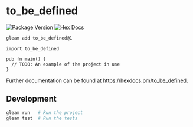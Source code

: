 # to_be_defined

[![Package Version](https://img.shields.io/hexpm/v/to_be_defined)](https://hex.pm/packages/to_be_defined)
[![Hex Docs](https://img.shields.io/badge/hex-docs-ffaff3)](https://hexdocs.pm/to_be_defined/)

```sh
gleam add to_be_defined@1
```

```gleam
import to_be_defined

pub fn main() {
  // TODO: An example of the project in use
}
```

Further documentation can be found at <https://hexdocs.pm/to_be_defined>.

## Development

```sh
gleam run   # Run the project
gleam test  # Run the tests
```
